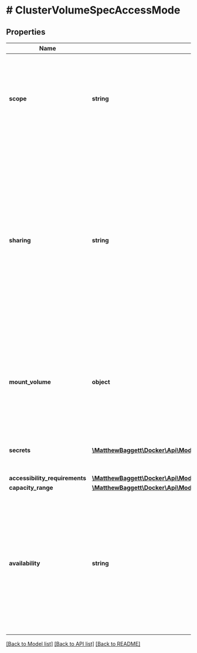 # # ClusterVolumeSpecAccessMode

## Properties

Name | Type | Description | Notes
------------ | ------------- | ------------- | -------------
**scope** | **string** | The set of nodes this volume can be used on at one time. - &#x60;single&#x60; The volume may only be scheduled to one node at a time. - &#x60;multi&#x60; the volume may be scheduled to any supported number of nodes at a time. | [optional] [default to 'single']
**sharing** | **string** | The number and way that different tasks can use this volume at one time. - &#x60;none&#x60; The volume may only be used by one task at a time. - &#x60;readonly&#x60; The volume may be used by any number of tasks, but they all must mount the volume as readonly - &#x60;onewriter&#x60; The volume may be used by any number of tasks, but only one may mount it as read/write. - &#x60;all&#x60; The volume may have any number of readers and writers. | [optional] [default to 'none']
**mount_volume** | **object** | Options for using this volume as a Mount-type volume.      Either MountVolume or BlockVolume, but not both, must be     present.   properties:     FsType:       type: \&quot;string\&quot;       description: |         Specifies the filesystem type for the mount volume.         Optional.     MountFlags:       type: \&quot;array\&quot;       description: |         Flags to pass when mounting the volume. Optional.       items:         type: \&quot;string\&quot; BlockVolume:   type: \&quot;object\&quot;   description: |     Options for using this volume as a Block-type volume.     Intentionally empty. | [optional]
**secrets** | [**\MatthewBaggett\Docker\Api\Model\ClusterVolumeSpecAccessModeSecretsInner[]**](ClusterVolumeSpecAccessModeSecretsInner.md) | Swarm Secrets that are passed to the CSI storage plugin when operating on this volume. | [optional]
**accessibility_requirements** | [**\MatthewBaggett\Docker\Api\Model\ClusterVolumeSpecAccessModeAccessibilityRequirements**](ClusterVolumeSpecAccessModeAccessibilityRequirements.md) |  | [optional]
**capacity_range** | [**\MatthewBaggett\Docker\Api\Model\ClusterVolumeSpecAccessModeCapacityRange**](ClusterVolumeSpecAccessModeCapacityRange.md) |  | [optional]
**availability** | **string** | The availability of the volume for use in tasks. - &#x60;active&#x60; The volume is fully available for scheduling on the cluster - &#x60;pause&#x60; No new workloads should use the volume, but existing workloads are not stopped. - &#x60;drain&#x60; All workloads using this volume should be stopped and rescheduled, and no new ones should be started. | [optional] [default to 'active']

[[Back to Model list]](../../README.md#models) [[Back to API list]](../../README.md#endpoints) [[Back to README]](../../README.md)
